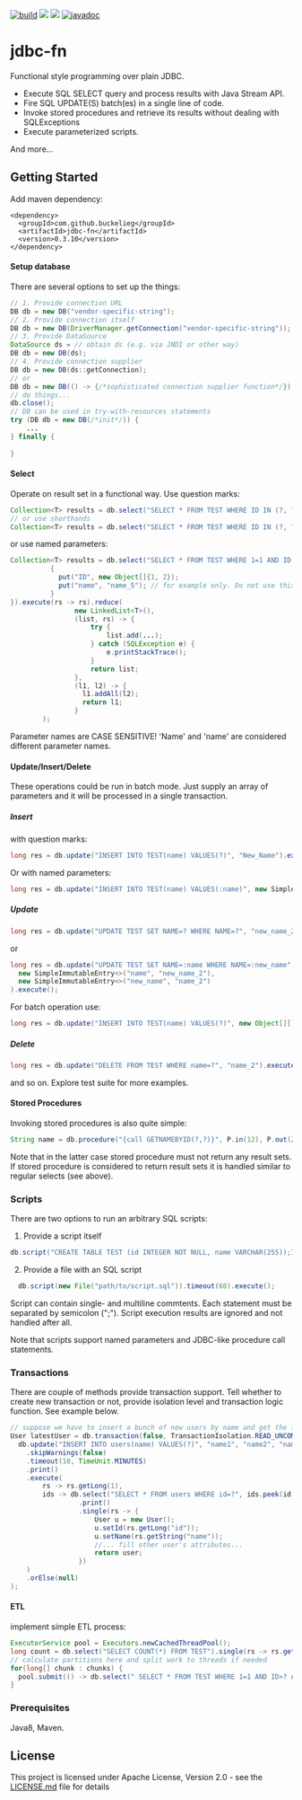 [![build](https://github.com/buckelieg/db-fn/workflows/build/badge.svg?branch=master)]()
[![](https://img.shields.io/github/license/buckelieg/jdbc-fn.svg)](./LICENSE.md)
[![](https://img.shields.io/maven-central/v/com.github.buckelieg/db-fn.svg)](http://mvnrepository.com/artifact/com.github.buckelieg/db-fn)
[![javadoc](https://javadoc.io/badge2/com.github.buckelieg/db-fn/javadoc.svg)](https://javadoc.io/doc/com.github.buckelieg/db-fn)
# jdbc-fn
Functional style programming over plain JDBC.
+ Execute SQL SELECT query and process results with Java Stream API.
+ Fire SQL UPDATE(S) batch(es) in a single line of code.
+ Invoke stored procedures and retrieve its results without dealing with SQLExceptions
+ Execute parameterized scripts.

And more...

## Getting Started
Add maven dependency:
```
<dependency>
  <groupId>com.github.buckelieg</groupId>
  <artifactId>jdbc-fn</artifactId>
  <version>0.3.10</version>
</dependency>
```

#### Setup database
There are several options to set up the things:
```java
// 1. Provide connection URL
DB db = new DB("vendor-specific-string");
// 2. Provide connection itself
DB db = new DB(DriverManager.getConnection("vendor-specific-string"));
// 3. Provide DataSource
DataSource ds = // obtain ds (e.g. via JNDI or other way) 
DB db = new DB(ds);
// 4. Provide connection supplier
DB db = new DB(ds::getConnection);
// or
DB db = new DB(() -> {/*sophisticated connection supplier function*/});
// do things...
db.close();
// DB can be used in try-with-resources statements
try (DB db = new DB(/*init*/)) {
    ...
} finally {
    
}
```
#### Select
Operate on result set in a functional way.
Use question marks:
```java
Collection<T> results = db.select("SELECT * FROM TEST WHERE ID IN (?, ?)", 1, 2).execute(rs ->{/*map rs here*/}).collect(Collectors.toList());
// or use shorthands
Collection<T> results = db.select("SELECT * FROM TEST WHERE ID IN (?, ?)", 1, 2).list(rs ->{/*map rs here*/});
```
or use named parameters:
```java
Collection<T> results = db.select("SELECT * FROM TEST WHERE 1=1 AND ID IN (:ID) OR NAME=:name", new HashMap<String, Object> {
          {
            put("ID", new Object[]{1, 2});
            put("name", "name_5"); // for example only. Do not use this IRL.
          }
}).execute(rs -> rs).reduce(
                new LinkedList<T>(),
                (list, rs) -> {
                    try {
                        list.add(...);
                    } catch (SQLException e) {
                        e.printStackTrace();
                    }
                    return list;
                },
                (l1, l2) -> {
                  l1.addAll(l2);
                  return l1;
                }
        );
```
Parameter names are CASE SENSITIVE! 'Name' and 'name' are considered different parameter names.

#### Update/Insert/Delete

These operations could be run in batch mode. Just supply an array of parameters and it will be processed in a single transaction.

##### Insert 

with question marks:
```java
long res = db.update("INSERT INTO TEST(name) VALUES(?)", "New_Name").execute();
```
Or with named parameters:
```java
long res = db.update("INSERT INTO TEST(name) VALUES(:name)", new SimpleImmutableEntry<>("name","New_Name")).execute();
```
##### Update
```java
long res = db.update("UPDATE TEST SET NAME=? WHERE NAME=?", "new_name_2", "name_2").execute();
```
or
```java
long res = db.update("UPDATE TEST SET NAME=:name WHERE NAME=:new_name", 
  new SimpleImmutableEntry<>("name", "new_name_2"), 
  new SimpleImmutableEntry<>("new_name", "name_2")
).execute();
```
For batch operation use:
```java
long res = db.update("INSERT INTO TEST(name) VALUES(?)", new Object[][]{ {"name1"}, {"name2"} }).execute();
```  
##### Delete
```java
long res = db.update("DELETE FROM TEST WHERE name=?", "name_2").execute();
```
and so on. Explore test suite for more examples.

#### Stored Procedures
Invoking stored procedures is also quite simple:
```java
String name = db.procedure("{call GETNAMEBYID(?,?)}", P.in(12), P.out(JDBCType.VARCHAR)).call(cs -> cs.getString(2)).orElse("Unknown");
```
Note that in the latter case stored procedure must not return any result sets.
If stored procedure is considered to return result sets it is handled similar to regular selects (see above).

### Scripts
There are two options to run an arbitrary SQL scripts:

1) Provide a script itself
```java
db.script("CREATE TABLE TEST (id INTEGER NOT NULL, name VARCHAR(255));INSERT INTO TEST(id, name) VALUES(1, 'whatever');UPDATE TEST SET name = 'whatever_new' WHERE name = 'whatever';DROP TABLE TEST;").execute();
```
2) Provide a file with an SQL script
```java
  db.script(new File("path/to/script.sql")).timeout(60).execute();
```
Script can contain single- and multiline commtents. Each statement must be separated by semicolon (";").
Script execution results are ignored and not handled after all.

Note that scripts support named parameters and JDBC-like procedure call statements.

### Transactions
There are couple of methods provide transaction support.
Tell whether to create new transaction or not, provide isolation level and transaction logic function.
See example below.
```java
// suppose we have to insert a bunch of new users by name and get the latest one filled with its attributes....
User latestUser = db.transaction(false, TransactionIsolation.READ_UNCOMMITTED, db ->
  db.update("INSERT INTO users(name) VALUES(?)", "name1", "name2", "name3", ...)
    .skipWarnings(false)
    .timeout(10, TimeUnit.MINUTES)
    .print()
    .execute(
        rs -> rs.getLong(1),
        ids -> db.select("SELECT * FROM users WHERE id=?", ids.peek(id -> db.procedure("{call PROCESS_USER_CREATED_EVENT(?)}", id).call()).max(Comparator.comparing(i -> i)).orElse(-1L))
                 .print()
                 .single(rs -> {
                     User u = new User();
                     u.setId(rs.getLong("id"));
                     u.setName(rs.getString("name"));
                     //... fill other user's attributes...
                     return user;
                 })
    )
    .orElse(null)
);
```

#### ETL
implement simple ETL process:
```java
ExecutorService pool = Executors.newCachedThreadPool();
long count = db.select("SELECT COUNT(*) FROM TEST").single(rs -> rs.getLong(1)).orElse(0L);
// calculate partitions here and split work to threads if needed
for(long[] chunk : chunks) {
  pool.submit(() -> db.select(" SELECT * FROM TEST WHERE 1=1 AND ID>? AND ID<?", chunk[0], chunk[1]).execute(rs -> {/*map rs here*/}).forEach(obj -> {/* do things here...*/}));
}
```

### Prerequisites
Java8, Maven.

## License
This project is licensed under Apache License, Version 2.0 - see the [LICENSE.md](LICENSE.md) file for details


